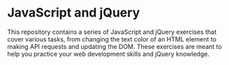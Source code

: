 # JavaScript and jQuery

This repository contains a series of JavaScript and jQuery exercises that cover various tasks, from changing the text color of an HTML element to making API requests and updating the DOM. These exercises are meant to help you practice your web development skills and jQuery knowledge.